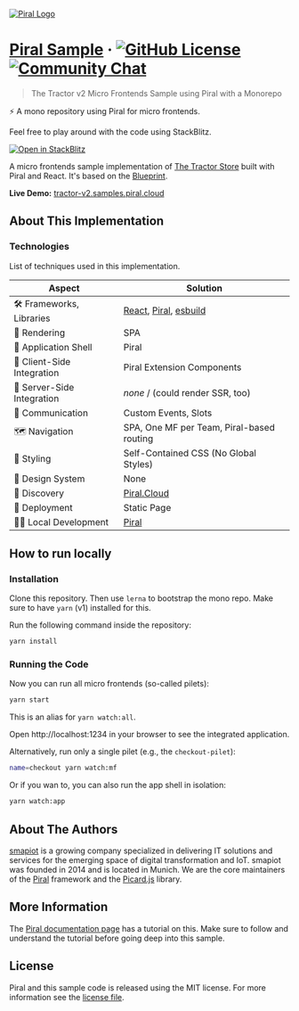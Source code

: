 [![Piral Logo](https://github.com/smapiot/piral/raw/develop/docs/assets/logo.png)](https://piral.io)

# [Piral Sample](https://piral.io) &middot; [![GitHub License](https://img.shields.io/badge/license-MIT-blue.svg)](https://github.com/smapiot/piral/blob/main/LICENSE) [![Community Chat](https://dcbadge.vercel.app/api/server/kKJ2FZmK8t?style=flat)](https://discord.gg/kKJ2FZmK8t)

> The Tractor v2 Micro Frontends Sample using Piral with a Monorepo

:zap: A mono repository using Piral for micro frontends.

Feel free to play around with the code using StackBlitz.

[![Open in StackBlitz](https://developer.stackblitz.com/img/open_in_stackblitz.svg)](https://stackblitz.com/github/piral-samples/tractor-v2)

A micro frontends sample implementation of [The Tractor Store](https://micro-frontends.org/tractor-store/) built with Piral and React. It's based on the [Blueprint](https://github.com/neuland/tractor-store-blueprint).

**Live Demo:** [tractor-v2.samples.piral.cloud](https://tractor-v2.samples.piral.cloud/)

## About This Implementation

### Technologies

List of techniques used in this implementation.

| Aspect                     | Solution                                  |
| -------------------------- | ----------------------------------------- |
| 🛠️ Frameworks, Libraries   | [React], [Piral], [esbuild]              |
| 📝 Rendering               | SPA                                      |
| 🐚 Application Shell       | Piral                                     |
| 🧩 Client-Side Integration | Piral Extension Components                |
| 🧩 Server-Side Integration | *none* / (could render SSR, too)          |
| 📣 Communication           | Custom Events, Slots                      |
| 🗺️ Navigation              | SPA, One MF per Team, Piral-based routing |
| 🎨 Styling                 | Self-Contained CSS (No Global Styles)     |
| 🍱 Design System           | None                                      |
| 🔮 Discovery               | [Piral.Cloud]                             |
| 🚚 Deployment              | Static Page                               |
| 👩‍💻 Local Development       | [Piral]                                   |

[React]: https://react.dev/
[Piral]: https://www.piral.io/
[esbuild]: https://esbuild.github.io/
[Piral.Cloud]: https://www.piral.cloud/

## How to run locally

### Installation

Clone this repository. Then use `lerna` to bootstrap the mono repo. Make sure to have `yarn` (v1) installed for this.

Run the following command inside the repository:

```sh
yarn install
```

### Running the Code

Now you can run all micro frontends (so-called pilets):

```sh
yarn start
```

This is an alias for `yarn watch:all`.

Open http://localhost:1234 in your browser to see the integrated application.

Alternatively, run only a single pilet (e.g., the `checkout-pilet`):

```sh
name=checkout yarn watch:mf
```

Or if you wan to, you can also run the app shell in isolation:

```sh
yarn watch:app
```

## About The Authors

[smapiot](https://smapiot.com/) is a growing company specialized in delivering IT solutions and services for the emerging space of digital transformation and IoT. smapiot was founded in 2014 and is located in Munich. We are the core maintainers of the [Piral](https://www.piral.io) framework and the [Picard.js](https://picard.js.org) library.

## More Information

The [Piral documentation page](https://docs.piral.io/guidelines/tutorials/23-monorepo) has a tutorial on this. Make sure to follow and understand the tutorial before going deep into this sample.

## License

Piral and this sample code is released using the MIT license. For more information see the [license file](./LICENSE).
